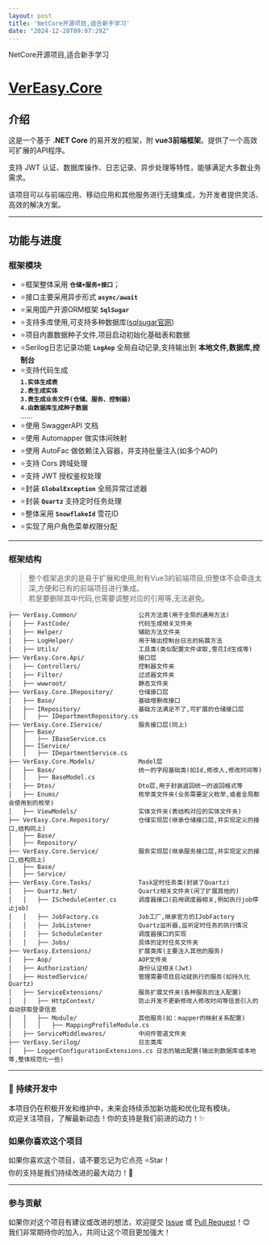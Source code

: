 ```yaml
---
layout: post
title: 'NetCore开源项目,适合新手学习'
date: "2024-12-28T09:07:29Z"
---
```

NetCore开源项目,适合新手学习

[VerEasy.Core](https://gitee.com/zh1446802857/vereasy-core.git "VerEasy.Core")
==============================================================================

介绍
--

这是一个基于 **.NET Core** 的易开发的框架，附 **vue3前端框架**。提供了一个高效可扩展的API程序。

支持 JWT 认证、数据库操作、日志记录、异步处理等特性，能够满足大多数业务需求。

该项目可以与前端应用、移动应用和其他服务进行无缝集成，为开发者提供灵活、高效的解决方案。

* * *

功能与进度
-----

### 框架模块

*    ⭐框架整体采用 **`仓储+服务+接口`**；
*    ⭐接口主要采用异步形式 **`async/await`**
*    ⭐采用国产开源ORM框架 **`SqlSugar`**
*    ⭐支持多库使用,可支持多种数据库([sqlsugar官网](https://www.donet5.com/Home/Doc "sqlsugar官网"))
*    ⭐项目内置数据种子文件,项目启动初始化基础表和数据
*    ⭐Serilog日志记录功能 **`LogAop`** 全局自动记录,支持输出到 **本地文件,数据库,控制台**
*    ⭐支持代码生成  
    **`1.实体生成表`**  
    **`2.表生成实体`**  
    **`3.表生成业务文件(仓储、服务、控制器)`**  
    **`4.由数据库生成种子数据`**  
    ……
*    ⭐使用 SwaggerAPI 文档
*    ⭐使用 Automapper 做实体间映射
*    ⭐使用 AutoFac 做依赖注入容器，并支持批量注入(如多个AOP)
*    ⭐支持 Cors 跨域处理
*    ⭐支持 JWT 授权鉴权处理
*    ⭐封装 **`GlobalException`** 全局异常过滤器
*    ⭐封装 **`Quartz`** 支持定时任务处理
*    ⭐整体采用 **`SnowflakeId`** 雪花ID
*    ⭐实现了用户角色菜单权限分配

* * *

### 框架结构

> 整个框架追求的是易于扩展和使用,附有Vue3的前端项目,但整体不会牵连太深,方便和已有的前端项目进行集成。  
> 若是要删除其中代码,也需要调整对应的引用等,无法避免。

    ├── VerEasy.Common/                 公共方法类(用于全局的通用方法)
    │   ├── FastCode/                   代码生成相关文件夹
    │   ├── Helper/                     辅助方法文件夹
    │   ├── LogHelper/                  用于输出控制台日志的拓展方法
    │   ├── Utils/                      工具类(类似配置文件读取,雪花Id生成等)
    ├── VerEasy.Core.Api/               接口层
    │   ├── Controllers/                控制器文件夹
    │   ├── Filter/                     过滤器文件夹
    │   ├── wwwroot/                    静态文件夹
    ├── VerEasy.Core.IRepository/       仓储接口层
    │   ├── Base/                       基础增删改接口
    │   ├── IRepository/                基础方法满足不了,可扩展的仓储接口层
    │   │   ├── IDepartmentRepository.cs
    ├── VerEasy.Core.IService/          服务接口层(同上)
    │   ├── Base/
    │   │   ├── IBaseService.cs
    │   ├── IService/
    │   │   ├── IDepartmentService.cs
    ├── VerEasy.Core.Models/            Model层
    │   ├── Base/                       统一的字段基础类(如Id,修改人,修改时间等)
    │   │   ├── BaseModel.cs
    │   ├── Dtos/                       Dto层,用于封装返回统一的返回格式等
    │   ├── Enums/                      枚举类文件夹(业务需要定义枚举,或者全局都会使用到的枚举)
    │   ├── ViewModels/                 实体文件夹(表结构对应的实体文件夹)
    ├── VerEasy.Core.Repository/        仓储实现层(继承仓储接口层,并实现定义的接口,结构同上)
    │   ├── Base/
    │   ├── Repository/
    ├── VerEasy.Core.Service/           服务实现层(继承服务接口层,并实现定义的接口,结构同上)
    │   ├── Base/
    │   ├── Service/
    ├── VerEasy.Core.Tasks/             Task定时任务类(封装了Quartz)
    │   ├── Quartz.Net/                 Quartz相关文件夹(闲了扩展其他的)
    │   │   ├── IScheduleCenter.cs      调度器接口(启用调度器相关,例如执行job停止job)
    │   │   ├── JobFactory.cs           Job工厂,继承官方的IJobFactory
    │   │   ├── JobListener             Quartz监听器,监听定时任务的执行情况
    │   │   ├── ScheduleCenter          调度器接口的实现
    │   │   ├── Jobs/                   具体的定时任务文件夹
    ├── VerEasy.Extensions/             扩展类库(主要注入其他的服务)
    │   ├── Aop/                        AOP文件夹
    │   ├── Authorization/              身份认证相关(Jwt)
    │   ├── HostedService/              管理需要项目启动就执行的服务(如持久化Quartz)
    │   ├── ServiceExtensions/          服务扩展文件夹(各种服务的注入配置)
    │   │   ├── HttpContext/            防止开发不更新修改人修改时间等信息引入的自动获取登录信息
    │   │   ├── Module/                 其他服务(如：mapper的映射关系配置)
    │   │   │   ├── MappingProfileModule.cs
    │   ├── ServiceMiddlewares/         中间件管道文件夹
    ├── VerEasy.Serilog/                日志类库
    │   ├── LoggerConfigurationExtensions.cs 日志的输出配置(输出到数据库或本地等,整体规范化一些)
    
    

* * *

### 🚀 **持续开发中**

本项目仍在积极开发和维护中，未来会持续添加新功能和优化现有模块。  
欢迎关注项目，了解最新动态！你的支持是我们前进的动力！✨

### 如果你喜欢这个项目

如果你喜欢这个项目，请不要忘记为它点亮 ⭐Star！  
你的支持是我们持续改进的最大动力！🎉

* * *

### 参与贡献

如果你对这个项目有建议或改进的想法，欢迎提交 [Issue](#) 或 [Pull Request](#)！😊  
我们非常期待你的加入，共同让这个项目更加强大！